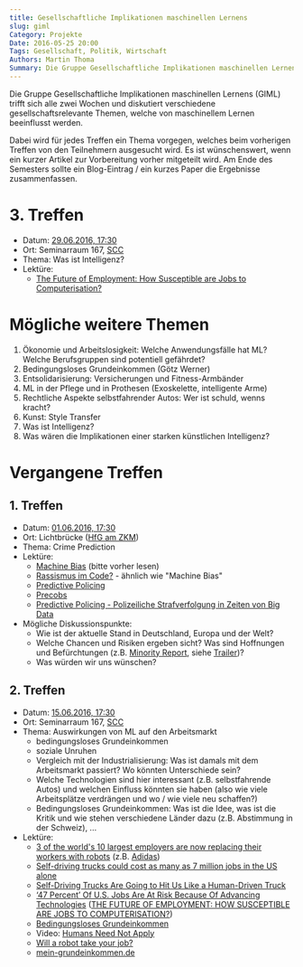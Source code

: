 ```yaml
---
title: Gesellschaftliche Implikationen maschinellen Lernens
slug: giml
Category: Projekte
Date: 2016-05-25 20:00
Tags: Gesellschaft, Politik, Wirtschaft
Authors: Martin Thoma
Summary: Die Gruppe Gesellschaftliche Implikationen maschinellen Lernens (GIML) trifft sich alle zwei Wochen und diskutiert verschiedene gesellschaftsrelevante Themen, welche von maschinellem Lernen beeinflusst werden.
---
```


Die Gruppe Gesellschaftliche Implikationen maschinellen Lernens (GIML) trifft
sich alle zwei Wochen und diskutiert verschiedene gesellschaftsrelevante
Themen, welche von maschinellem Lernen beeinflusst werden.

Dabei wird für jedes Treffen ein Thema vorgegen, welches beim vorherigen
Treffen von den Teilnehmern ausgesucht wird. Es ist wünschenswert, wenn ein
kurzer Artikel zur Vorbereitung vorher mitgeteilt wird. Am Ende des Semesters
sollte ein Blog-Eintrag / ein kurzes Paper die Ergebnisse zusammenfassen.


# 3. Treffen

* Datum: [29.06.2016, 17:30](http://www.timeanddate.com/worldclock/fixedtime.html?msg=3.+GIML&iso=20160629T1730&p1=964&ah=1&am=30)
* Ort: Seminarraum 167, [SCC](https://www.kithub.de/map/2131)
* Thema: Was ist Intelligenz?
* Lektüre:
    * [The Future of Employment: How Susceptible are Jobs to Computerisation?](http://www.oxfordmartin.ox.ac.uk/downloads/academic/The_Future_of_Employment.pdf)

# Mögliche weitere Themen

1. Ökonomie und Arbeitslosigkeit: Welche Anwendungsfälle hat ML? Welche Berufsgruppen sind potentiell gefährdet?
2. Bedingungsloses Grundeinkommen (Götz Werner)
3. Entsolidarisierung: Versicherungen und Fitness-Armbänder
5. ML in der Pflege und in Prothesen (Exoskelette, intelligente Arme)
6. Rechtliche Aspekte selbstfahrender Autos: Wer ist schuld, wenns kracht?
7. Kunst: Style Transfer
8. Was ist Intelligenz?
9. Was wären die Implikationen einer starken künstlichen Intelligenz?


# Vergangene Treffen

## 1. Treffen

* Datum: [01.06.2016, 17:30](http://www.timeanddate.com/worldclock/fixedtime.html?msg=1.+GIML&iso=20160601T1730&p1=964&ah=1&am=30)
* Ort: Lichtbrücke ([HfG am ZKM](https://goo.gl/maps/UUpzkTaTDNo))
* Thema: Crime Prediction
* Lektüre:
    * [Machine Bias](https://www.propublica.org/article/machine-bias-risk-assessments-in-criminal-sentencing) (bitte vorher lesen)
    * [Rassismus im Code?](https://www.wired.de/collection/latest/rassismus-im-code-algorithmen-der-us-justiz-benachteiligen-systematisch-schwarze) - ähnlich wie "Machine Bias"
    * [Predictive Policing](https://de.wikipedia.org/wiki/Predictive_Policing)
    * [Precobs](https://de.wikipedia.org/wiki/Precobs)
    * [Predictive Policing - Polizeiliche Strafverfolgung in Zeiten von Big Data](http://www.abida.de/de/blog-item/predictive-policing-%E2%80%93-polizeiliche-strafverfolgung-zeiten-von-big-data)
* Mögliche Diskussionspunkte:
    * Wie ist der aktuelle Stand in Deutschland, Europa und der Welt?
    * Welche Chancen und Risiken ergeben sicht? Was sind Hoffnungen und
    Befürchtungen (z.B. [Minority Report](https://en.wikipedia.org/wiki/Minority_Report_(film)), siehe [Trailer](https://www.youtube.com/watch?v=lG7DGMgfOb8))?
    * Was würden wir uns wünschen?

## 2. Treffen

* Datum: [15.06.2016, 17:30](http://www.timeanddate.com/worldclock/fixedtime.html?msg=2.+GIML&iso=20160615T1730&p1=964&ah=1&am=30)
* Ort: Seminarraum 167, [SCC](https://www.kithub.de/map/2131)
* Thema: Auswirkungen von ML auf den Arbeitsmarkt
    * bedingungsloses Grundeinkommen
    * soziale Unruhen
    * Vergleich mit der Industrialisierung: Was ist damals mit dem Arbeitsmarkt
      passiert? Wo könnten Unterschiede sein?
    * Welche Technologien sind hier interessant (z.B. selbstfahrende Autos) und
      welchen Einfluss könnten sie haben (also wie viele Arbeitsplätze
      verdrängen und wo / wie viele neu schaffen?)
    * Bedingungsloses Grundeinkommen: Was ist die Idee, was ist die Kritik und
      wie stehen verschiedene Länder dazu (z.B. Abstimmung in der Schweiz), ...
* Lektüre:
    * [3 of the world's 10 largest employers are now replacing their workers with robots](http://www.businessinsider.de/clsa-wef-and-citi-on-the-future-of-robots-and-ai-in-the-workforce-2016-6) (z.B. [Adidas](https://www.theguardian.com/world/2016/may/25/adidas-to-sell-robot-made-shoes-from-2017))
    * [Self-driving trucks could cost as many as 7 million jobs in the US alone](http://www.sciencealert.com/self-driving-trucks-could-cost-as-many-as-7-million-jobs-in-the-us-alone)
    * [Self-Driving Trucks Are Going to Hit Us Like a Human-Driven Truck](https://medium.com/basic-income/self-driving-trucks-are-going-to-hit-us-like-a-human-driven-truck-b8507d9c5961#.cy2mrf4ha)
    * [‘47 Percent’ Of U.S. Jobs Are At Risk Because Of Advancing Technologies](http://www.huffingtonpost.com/2015/03/06/jobs-risk-technology_n_6817236.html) ([THE FUTURE OF EMPLOYMENT: HOW SUSCEPTIBLE ARE JOBS TO COMPUTERISATION?](http://www.oxfordmartin.ox.ac.uk/downloads/academic/The_Future_of_Employment.pdf))
    * [Bedingungsloses Grundeinkommen](https://de.wikipedia.org/wiki/Bedingungsloses_Grundeinkommen)
    * Video: [Humans Need Not Apply](https://www.youtube.com/watch?v=7Pq-S557XQU&feature=youtu.be)
    * [Will a robot take your job?](http://www.bbc.com/news/technology-34066941)
    * [mein-grundeinkommen.de](https://www.mein-grundeinkommen.de/blog/1392)